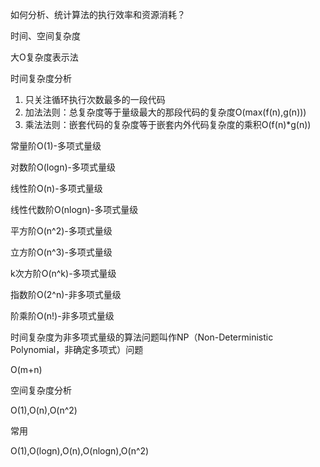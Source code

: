 如何分析、统计算法的执行效率和资源消耗？

时间、空间复杂度



大O复杂度表示法

时间复杂度分析

1. 只关注循环执行次数最多的一段代码
2. 加法法则：总复杂度等于量级最大的那段代码的复杂度O(max(f(n),g(n)))
3. 乘法法则：嵌套代码的复杂度等于嵌套内外代码复杂度的乘积O(f(n)*g(n))



常量阶O(1)-多项式量级

对数阶O(logn)-多项式量级

线性阶O(n)-多项式量级

线性代数阶O(nlogn)-多项式量级

平方阶O(n^2)-多项式量级

立方阶O(n^3)-多项式量级

k次方阶O(n^k)-多项式量级

指数阶O(2^n)-非多项式量级

阶乘阶O(n!)-非多项式量级

时间复杂度为非多项式量级的算法问题叫作NP（Non-Deterministic Polynomial，非确定多项式）问题



O(m+n)



空间复杂度分析

O(1),O(n),O(n^2)



常用

O(1),O(logn),O(n),O(nlogn),O(n^2)